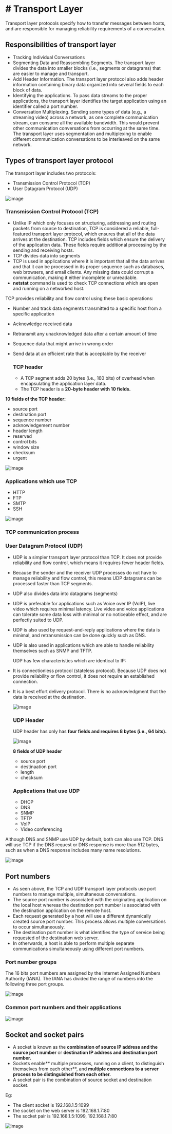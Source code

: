 # # Transport Layer
Transport layer protocols specify how to transfer messages between hosts, and are responsible for managing reliability requirements of a conversation. 


## Responsibilities of transport layer
- Tracking Individual Conversations
- Segmenting Data and Reassembling Segments. The transport layer divides the data into smaller blocks (i.e., segments or datagrams) that are easier to manage and transport.
- Add Header Information. The transport layer protocol also adds header information containing binary data organized into several fields to each block of data.
- Identifying the applications. To pass data streams to the proper applications, the transport layer identifies the target application using an identifier called a port number. 
- Conversation Multiplexing. Sending some types of data (e.g., a streaming video) across a network, as one complete communication stream, can consume all the available bandwidth. This would prevent other communication conversations from occurring at the same time. The transport layer uses segmentation and multiplexing to enable different communication conversations to be interleaved on the same network.

## Types of transport layer protocol

The transport layer includes two protocols:
- Transmission Control Protocol (TCP)
- User Datagram Protocol (UDP)

![image](https://github.com/Fong20/Learning-repository/assets/150316121/e68ed714-2159-4b41-98db-fa81aa0d7504)

### Transmission Control Protocol (TCP)
- Unlike IP which only focuses on structuring, addressing and routing packets from source to destination, TCP is considered a reliable, full-featured transport layer protocol, which ensures that all of the data arrives at the destination. TCP includes fields which ensure the delivery of the application data. These fields require additional processing by the sending and receiving hosts. 
- TCP divides data into segments
- TCP is used in applications where it is important that all the data arrives and that it can be processed in its proper sequence such as databases, web browsers, and email clients. Any missing data could corrupt a communication, making it either incomplete or unreadable.
- **netstat** command is used to check TCP connections which are open and running on a networked host.

TCP provides reliability and flow control using these basic operations:
- Number and track data segments transmitted to a specific host from a specific application
- Acknowledge received data
- Retransmit any unacknowledged data after a certain amount of time
- Sequence data that might arrive in wrong order
- Send data at an efficient rate that is acceptable by the receiver

  ### TCP header
  - A TCP segment adds 20 bytes (i.e., 160 bits) of overhead when encapsulating the application layer data.
  - The TCP header is a **20-byte header with 10 fields.**
  
 **10 fields of the TCP header:**
 - source port
 - destination port
 - sequence number
 - acknowledgement number
 - header length
 - reserved
 - control bits
 - window size
 - checksum
 - urgent

  ![image](https://github.com/Fong20/Learning-repository/assets/150316121/1d6d2bcc-d58f-4368-8be3-95302bd4461e)
  
  ### Applications which use TCP
  - HTTP
  - FTP
  - SMTP
  - SSH

  ![image](https://github.com/Fong20/Learning-repository/assets/150316121/70c97d1a-2b10-4a33-9da9-f87f67d1a156)

### TCP communication process


### User Datagram Protocol (UDP)
- UDP is a simpler transport layer protocol than TCP. It does not provide reliability and flow control, which means it requires fewer header fields.
- Because the sender and the receiver UDP processes do not have to manage reliability and flow control, this means UDP datagrams can be processed faster than TCP segments.
- UDP also divides data into datagrams (segments)
- UDP is preferable for applications such as Voice over IP (VoIP), live video which requires minimal latency.  Live video and voice applications can tolerate some data loss with minimal or no noticeable effect, and are perfectly suited to UDP.
- UDP is also used by request-and-reply applications where the data is minimal, and retransmission can be done quickly such as DNS.
- UDP is also used in applications which are able to handle reliability themselves such as SNMP and TFTP.

  UDP has few characteristics which are identical to IP:
- It is connectionless protocol (stateless protocol). Because UDP does not provide reliability or flow control, it does not require an established connection.
- It is a best effort delivery protocol. There is no acknowledgment that the data is received at the destination.

  ![image](https://github.com/Fong20/Learning-repository/assets/150316121/af8b26a0-8c94-47a8-9479-18feb0aea58c)

  ### UDP Header
  UDP header has only has **four fields and requires 8 bytes (i.e., 64 bits).**
  
  ![image](https://github.com/Fong20/Learning-repository/assets/150316121/fb6702fc-ea2f-4b17-a1d2-99a3a360b958)
  
  **8 fields of UDP header**
  - source port
  - destinaation port
  - length
  - checksum

  ### Applications that use UDP
  - DHCP
  - DNS
  - SNMP
  - TFTP
  - VoIP
  - Video conferencing

Although DNS and SNMP use UDP by default, both can also use TCP. DNS will use TCP if the DNS request or DNS response is more than 512 bytes, such as when a DNS response includes many name resolutions.

  ![image](https://github.com/Fong20/Learning-repository/assets/150316121/f5f92398-f600-4062-a95e-26b36d9fccdc)

## Port numbers
- As seen above, the TCP and UDP transport layer protocols use port numbers to manage multiple, simultaneous conversations.
- The source port number is associated with the originating application on the local host whereas the destination port number is associated with the destination application on the remote host.
- Each request generated by a host will use a different dynamically created source port number. This process allows multiple conversations to occur simultaneously.
- The destination port number is what identifies the type of service being requested of the destination web server.
- In otherwards, a host is able to perform multiple separate communications simultaneously using different port numbers.

### Port number groups
The 16 bits port numbers are assigned by the Internet Assigned Numbers Authority (IANA). The IANA has divided the range of numbers into the following three port groups.

![image](https://github.com/Fong20/Learning-repository/assets/150316121/167d879a-0cde-4050-9f45-79a743f3a8a6)

### Common port numbers and their applications

![image](https://github.com/Fong20/Learning-repository/assets/150316121/2028c77a-142a-4130-9421-b642c4f0c041)


## Socket and socket pairs
- A socket is known as the **combination of source IP address and the source port number** or **destination IP address and destination port number.**
- Sockets enable** multiple processes, running on a client, to distinguish themselves from each other**, and **multiple connections to a server process to be distinguished from each other.**
- A socket pair is the combination of source socket and destination socket.

Eg: 
- The client socket is 192.168.1.5:1099
- the socket on the web server is 192.168.1.7:80
- The socket pair is 192.168.1.5:1099, 192.168.1.7:80
  
![image](https://github.com/Fong20/Learning-repository/assets/150316121/16b416f9-f3d1-4e2f-8e64-01db89fdc6e8)


